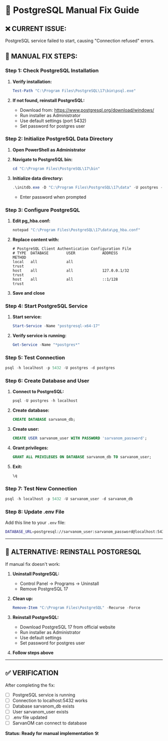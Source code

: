 # 🐘 PostgreSQL Manual Fix Guide

## ❌ **CURRENT ISSUE:**
PostgreSQL service failed to start, causing "Connection refused" errors.

## 🔧 **MANUAL FIX STEPS:**

### **Step 1: Check PostgreSQL Installation**
1. **Verify installation:**
   ```powershell
   Test-Path "C:\Program Files\PostgreSQL\17\bin\psql.exe"
   ```

2. **If not found, reinstall PostgreSQL:**
   - Download from: https://www.postgresql.org/download/windows/
   - Run installer as Administrator
   - Use default settings (port 5432)
   - Set password for postgres user

### **Step 2: Initialize PostgreSQL Data Directory**
1. **Open PowerShell as Administrator**
2. **Navigate to PostgreSQL bin:**
   ```powershell
   cd "C:\Program Files\PostgreSQL\17\bin"
   ```

3. **Initialize data directory:**
   ```powershell
   .\initdb.exe -D "C:\Program Files\PostgreSQL\17\data" -U postgres --pwprompt
   ```
   - Enter password when prompted

### **Step 3: Configure PostgreSQL**
1. **Edit pg_hba.conf:**
   ```powershell
   notepad "C:\Program Files\PostgreSQL\17\data\pg_hba.conf"
   ```

2. **Replace content with:**
   ```
   # PostgreSQL Client Authentication Configuration File
   # TYPE  DATABASE        USER            ADDRESS                 METHOD
   local   all             all                                     trust
   host    all             all             127.0.0.1/32            trust
   host    all             all             ::1/128                 trust
   ```

3. **Save and close**

### **Step 4: Start PostgreSQL Service**
1. **Start service:**
   ```powershell
   Start-Service -Name "postgresql-x64-17"
   ```

2. **Verify service is running:**
   ```powershell
   Get-Service -Name "*postgres*"
   ```

### **Step 5: Test Connection**
```powershell
psql -h localhost -p 5432 -U postgres -d postgres
```

### **Step 6: Create Database and User**
1. **Connect to PostgreSQL:**
   ```powershell
   psql -U postgres -h localhost
   ```

2. **Create database:**
   ```sql
   CREATE DATABASE sarvanom_db;
   ```

3. **Create user:**
   ```sql
   CREATE USER sarvanom_user WITH PASSWORD 'sarvanom_password';
   ```

4. **Grant privileges:**
   ```sql
   GRANT ALL PRIVILEGES ON DATABASE sarvanom_db TO sarvanom_user;
   ```

5. **Exit:**
   ```sql
   \q
   ```

### **Step 7: Test New Connection**
```powershell
psql -h localhost -p 5432 -U sarvanom_user -d sarvanom_db
```

### **Step 8: Update .env File**
Add this line to your `.env` file:
```bash
DATABASE_URL=postgresql://sarvanom_user:sarvanom_password@localhost:5432/sarvanom_db
```

---

## 🚨 **ALTERNATIVE: REINSTALL POSTGRESQL**

If manual fix doesn't work:

1. **Uninstall PostgreSQL:**
   - Control Panel → Programs → Uninstall
   - Remove PostgreSQL 17

2. **Clean up:**
   ```powershell
   Remove-Item "C:\Program Files\PostgreSQL" -Recurse -Force
   ```

3. **Reinstall PostgreSQL:**
   - Download PostgreSQL 17 from official website
   - Run installer as Administrator
   - Use default settings
   - Set password for postgres user

4. **Follow steps above**

---

## ✅ **VERIFICATION**

After completing the fix:
- [ ] PostgreSQL service is running
- [ ] Connection to localhost:5432 works
- [ ] Database sarvanom_db exists
- [ ] User sarvanom_user exists
- [ ] .env file updated
- [ ] SarvanOM can connect to database

**Status: Ready for manual implementation** 🛠️ 